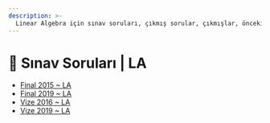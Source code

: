 ```yaml
---
description: >-
  Linear Algebra için sınav soruları, çıkmış sorular, çıkmışlar, önceki senelerde çıkan sorular
---
```


# 📃 Sınav Soruları \| LA

<!--YPackage.YGitbookIntegration-tarafından-otomatik-oluşturulmuştur-->

- [Final 2015 ~ LA](Final%202015%20~%20LA.jpeg)
- [Final 2019 ~ LA](Final%202019%20~%20LA.pdf)
- [Vize 2016 ~ LA](Vize%202016%20~%20LA.jpeg)
- [Vize 2019 ~ LA](Vize%202019%20~%20LA.pdf)

<!--YPackage.YGitbookIntegration-tarafından-otomatik-oluşturulmuştur-->
